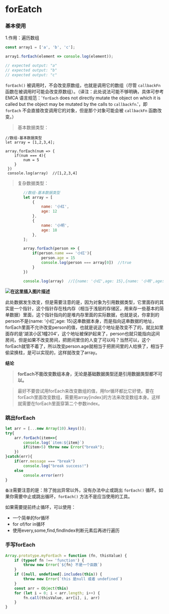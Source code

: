 # forEatch

### 基本使用

1.作用：遍历数组

```js
const array1 = ['a', 'b', 'c'];

array1.forEach(element => console.log(element));

// expected output: "a"
// expected output: "b"
// expected output: "c"
```

`forEach()` 被调用时，不会改变原数组，也就是调用它的数组（尽管 `callbackFn` 函数在被调用时可能会改变原数组）。（译注：此处说法可能不够明确，具体可参考 EMCA 语言规范：'`forEach` does not directly mutate the object on which it is called but the object may be mutated by the calls to `callbackfn`.'，即 `forEach` 不会直接改变调用它的对象，但是那个对象可能会被 `callbackFn` 函数改变。）



> 基本数据类型：

```js\
//数组-基本数据类型
let array = [1,2,3,4];

array.forEach(num => {
    if(num === 4){
        num = 5
    }    
 })
 console.log(array)  //[1,2,3,4]

```

> 复杂数据类型：

```js
        //数组-基本数据类型
        let array = [
            {
                name: '小红',
                age: 12
            },
            {
                name: '小明',
                age: 18
            },
        ];

        array.forEach(person => {
            if(person.name === '小红'){
                person.age = 15
                console.log(person === array[0])  //true
            }
        })

        console.log(array)  //[{name: '小红',age: 15},{name: '小明',age: 18},]

```

**![在这里插入图片描述](https://img-blog.csdnimg.cn/20201030145908363.png?x-oss-process=image/watermark,type_ZmFuZ3poZW5naGVpdGk,shadow_10,text_aHR0cHM6Ly9ibG9nLmNzZG4ubmV0L2xpa2Vwb3RhdG8=,size_16,color_FFFFFF,t_70#pic_center)**

此处数据发生改变，但是需要注意的是，因为对象为引用数据类型，它里面存的其实是一个指针，这个指针存在栈内存（相当于浅层的存储区，用来存一些基本的简单数据）里面，这个指针指向的是堆内存里面的实际数据，也就是说，你拿到的person不是{name: ‘小红’,age: 15}这串数据本身，而是指向这串数据的地址，forEach里面不允许改变person的值，也就是说这个地址是改变不了的，就比如里面存的是‘湖滨小区1幢204’，这个地址被保护起来了，person也就只能指向这间房间，但是如果不改变房间，把房间里住的人变了可以吗？当然可以，这个forEach就管不着了，所以改变person.age就相当于把房间里的人给换了，相当于偷梁换柱，是可以实现的，这样就改变了array。



**结论**

> **forEach不能改变数组本身，无论是基础数据类型还是引用数据类型都不可以。**



> 最好不要尝试用forEach来改变数组的值，用for循环都比它好使。要在forEach里面改变数组，需要用array[index]的方法来改变数组本身。这样就需要在forEach里面穿第二个参数index。



### 跳出forEach

```js
let arr = [...new Array(10).keys()];
try{
    arr.forEach(item=>{
        console.log(`item:${item}`)
        if(item>5) throw new Error("break");
    })
}catch(err){
    if(err.message === "break")	
        console.log("break success!")
    else 
        console.error(err)
}
```

`备注`需要注意的是：除了抛出异常以外，没有办法中止或跳出 `forEach()` 循环。如果你需要中止或跳出循环，`forEach()` 方法不是应当使用的工具。



如果需要提前终止循环，可以使用：

<ul><li>一个简单的for循环</li>
	<li>for of/for in循环</li>
    <li>使用every,some,find,findIndex判断元素后再进行遍历</li>
</ul>




### 手写forEach

```js
Array.prototype.myForEach = function (fn, thisValue) {
    if (typeof fn !== 'function') {
        throw new Error(`${fn} 不是一个函数`)
    }
    if ([null, undefined].includes(this)) {
        throw new Error(`this 是null 或者 undefined`)
    }
    const arr = Object(this)
    for (let i = 0; i < arr.length; i++) {
        fn.call(thisValue, arr[i], i, arr)
    }
}

```



